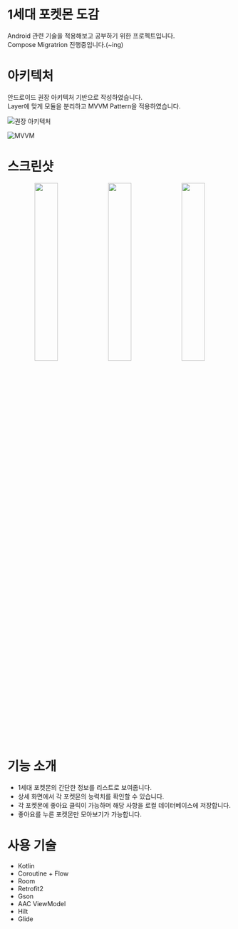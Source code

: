 # 1세대 포켓몬 도감

Android 관련 기술을 적용해보고 공부하기 위한 프로젝트입니다.  
Compose Migratrion 진행중입니다.(~ing)

# 아키텍처

안드로이드 권장 아키텍처 기반으로 작성하였습니다.  
Layer에 맞게 모듈을 분리하고 MVVM Pattern을 적용하였습니다.

![권장 아키텍처](https://github.com/user-attachments/assets/22737d5b-5d3c-4c97-afab-c630904b884f)


![MVVM](https://github.com/user-attachments/assets/7395af0b-90c8-44a9-8100-1832d3cbdcd8)

# 스크린샷

<p align="center">  <img src="https://github.com/user-attachments/assets/98266cc2-1d67-4b88-8a79-0e85e81b40a0" align="center" width="32%">  
  <img src="https://github.com/user-attachments/assets/8f5d3552-f9e0-4da9-bcd0-958e2fb6e450" align="center" width="32%">  
  <img src="https://github.com/user-attachments/assets/89886465-bf33-4123-a1c9-df4607c655d8" align="center" width="32%">  
</p>


# 기능 소개

* 1세대 포켓몬의 간단한 정보를 리스트로 보여줍니다.
* 상세 화면에서 각 포켓몬의 능력치를 확인할 수 있습니다.
* 각 포켓몬에 좋아요 클릭이 가능하며 해당 사항을 로컬 데이터베이스에 저장합니다.
* 좋아요를 누른 포켓몬만 모아보기가 가능합니다.

# 사용 기술

* Kotlin
* Coroutine + Flow
* Room
* Retrofit2
* Gson
* AAC ViewModel
* Hilt
* Glide
